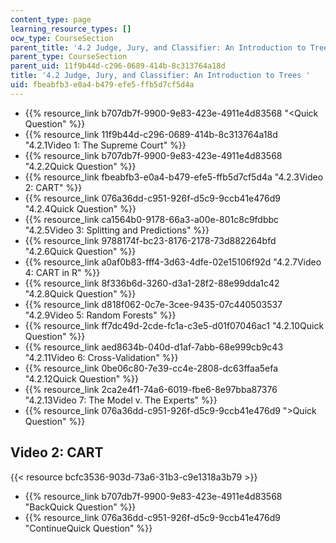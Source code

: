 ```yaml
---
content_type: page
learning_resource_types: []
ocw_type: CourseSection
parent_title: '4.2 Judge, Jury, and Classifier: An Introduction to Trees '
parent_type: CourseSection
parent_uid: 11f9b44d-c296-0689-414b-8c313764a18d
title: '4.2 Judge, Jury, and Classifier: An Introduction to Trees '
uid: fbeabfb3-e0a4-b479-efe5-ffb5d7cf5d4a
---
```


*   {{% resource_link b707db7f-9900-9e83-423e-4911e4d83568 "\<Quick Question" %}}
*   {{% resource_link 11f9b44d-c296-0689-414b-8c313764a18d "4.2.1Video 1: The Supreme Court" %}}
*   {{% resource_link b707db7f-9900-9e83-423e-4911e4d83568 "4.2.2Quick Question" %}}
*   {{% resource_link fbeabfb3-e0a4-b479-efe5-ffb5d7cf5d4a "4.2.3Video 2: CART" %}}
*   {{% resource_link 076a36dd-c951-926f-d5c9-9ccb41e476d9 "4.2.4Quick Question" %}}
*   {{% resource_link ca1564b0-9178-66a3-a00e-801c8c9fdbbc "4.2.5Video 3: Splitting and Predictions" %}}
*   {{% resource_link 9788174f-bc23-8176-2178-73d882264bfd "4.2.6Quick Question" %}}
*   {{% resource_link a0af0b83-fff4-3d63-4dfe-02e15106f92d "4.2.7Video 4: CART in R" %}}
*   {{% resource_link 8f336b6d-3260-d3a1-28f2-88e99dda1c42 "4.2.8Quick Question" %}}
*   {{% resource_link d818f062-0c7e-3cee-9435-07c440503537 "4.2.9Video 5: Random Forests" %}}
*   {{% resource_link ff7dc49d-2cde-fc1a-c3e5-d01f07046ac1 "4.2.10Quick Question" %}}
*   {{% resource_link aed8634b-040d-d1af-7abb-68e999cb9c43 "4.2.11Video 6: Cross-Validation" %}}
*   {{% resource_link 0be06c80-7e39-cc4e-2808-dc63ffaa5efa "4.2.12Quick Question" %}}
*   {{% resource_link 2ca2e4f1-74a6-6019-fbe6-8e97bba87376 "4.2.13Video 7: The Model v. The Experts" %}}
*   {{% resource_link 076a36dd-c951-926f-d5c9-9ccb41e476d9 "\>Quick Question" %}}

Video 2: CART
-------------

{{< resource bcfc3536-903d-73a6-31b3-c9e1318a3b79 >}}

*   {{% resource_link b707db7f-9900-9e83-423e-4911e4d83568 "BackQuick Question" %}}
*   {{% resource_link 076a36dd-c951-926f-d5c9-9ccb41e476d9 "ContinueQuick Question" %}}